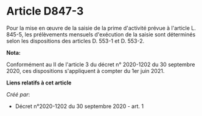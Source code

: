 # Article D847-3

Pour la mise en œuvre de la saisie de la prime d'activité prévue à l'article L. 845-5, les prélèvements mensuels d'exécution
de la saisie sont déterminés selon les dispositions des articles D. 553-1 et D. 553-2.

**Nota:**

Conformément au II de l'article 3 du décret n° 2020-1202 du 30 septembre 2020, ces dispositions s'appliquent à compter du 1er
juin 2021.

**Liens relatifs à cet article**

_Créé par_:

  - Décret n°2020-1202 du 30 septembre 2020 - art. 1
